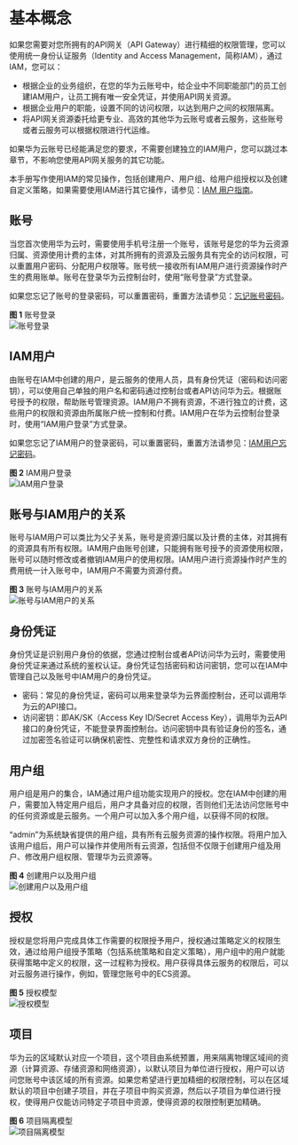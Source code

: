 # 基本概念<a name="apig-ug-190529108"></a>

如果您需要对您所拥有的API网关（API Gateway）进行精细的权限管理，您可以使用统一身份认证服务（Identity and Access Management，简称IAM），通过IAM，您可以：

-   根据企业的业务组织，在您的华为云账号中，给企业中不同职能部门的员工创建IAM用户，让员工拥有唯一安全凭证，并使用API网关资源。
-   根据企业用户的职能，设置不同的访问权限，以达到用户之间的权限隔离。
-   将API网关资源委托给更专业、高效的其他华为云账号或者云服务，这些账号或者云服务可以根据权限进行代运维。

如果华为云账号已经能满足您的要求，不需要创建独立的IAM用户，您可以跳过本章节，不影响您使用API网关服务的其它功能。

本手册写作使用IAM的常见操作，包括创建用户、用户组、给用户组授权以及创建自定义策略，如果需要使用IAM进行其它操作，请参见：[IAM 用户指南](https://support.huaweicloud.com/usermanual-iam/zh-cn_topic_0079496985.html)。

## 账号<a name="section1479916531773"></a>

当您首次使用华为云时，需要使用手机号注册一个账号，该账号是您的华为云资源归属、资源使用计费的主体，对其所拥有的资源及云服务具有完全的访问权限，可以重置用户密码、分配用户权限等。账号统一接收所有IAM用户进行资源操作时产生的费用账单。账号在登录华为云控制台时，使用“账号登录”方式登录。

如果您忘记了账号的登录密码，可以重置密码，重置方法请参见：[忘记账号密码](https://support.huaweicloud.com/iam_faq/iam_01_0314.html#section0)。

**图 1**  账号登录<a name="fig1478294118"></a>  
![](figures/账号登录.png "账号登录")

## IAM用户<a name="section831812134813"></a>

由账号在IAM中创建的用户，是云服务的使用人员，具有身份凭证（密码和访问密钥），可以使用自己单独的用户名和密码通过控制台或者API访问华为云。根据账号授予的权限，帮助账号管理资源。IAM用户不拥有资源，不进行独立的计费，这些用户的权限和资源由所属账户统一控制和付费。IAM用户在华为云控制台登录时，使用“IAM用户登录”方式登录。

如果您忘记了IAM用户的登录密码，可以重置密码，重置方法请参见：[IAM用户忘记密码](https://support.huaweicloud.com/iam_faq/iam_01_0314.html#section1)。

**图 2**  IAM用户登录<a name="fig162219456116"></a>  
![](figures/IAM用户登录.png "IAM用户登录")

## 账号与IAM用户的关系<a name="section1698071141212"></a>

账号与IAM用户可以类比为父子关系，账号是资源归属以及计费的主体，对其拥有的资源具有所有权限。IAM用户由账号创建，只能拥有账号授予的资源使用权限，账号可以随时修改或者撤销IAM用户的使用权限。IAM用户进行资源操作时产生的费用统一计入账号中，IAM用户不需要为资源付费。

**图 3**  账号与IAM用户的关系<a name="fig1517119365225"></a>  
![](figures/账号与IAM用户的关系.png "账号与IAM用户的关系")

## 身份凭证<a name="section545265283612"></a>

身份凭证是识别用户身份的依据，您通过控制台或者API访问华为云时，需要使用身份凭证来通过系统的鉴权认证。身份凭证包括密码和访问密钥，您可以在IAM中管理自己以及账号中IAM用户的身份凭证。

-   密码：常见的身份凭证，密码可以用来登录华为云界面控制台，还可以调用华为云的API接口。
-   访问密钥：即AK/SK（Access Key ID/Secret Access Key），调用华为云API接口的身份凭证，不能登录界面控制台。访问密钥中具有验证身份的签名，通过加密签名验证可以确保机密性、完整性和请求双方身份的正确性。

## 用户组<a name="section1298375159"></a>

用户组是用户的集合，IAM通过用户组功能实现用户的授权。您在IAM中创建的用户，需要加入特定用户组后，用户才具备对应的权限，否则他们无法访问您账号中的任何资源或是云服务。一个用户可以加入多个用户组，以获得不同的权限。

“admin”为系统缺省提供的用户组，具有所有云服务资源的操作权限。将用户加入该用户组后，用户可以操作并使用所有云资源，包括但不仅限于创建用户组及用户、修改用户组权限、管理华为云资源等。

**图 4**  创建用户以及用户组<a name="fig341182315211"></a>  
![](figures/创建用户以及用户组.png "创建用户以及用户组")

## 授权<a name="section187699316237"></a>

授权是您将用户完成具体工作需要的权限授予用户，授权通过策略定义的权限生效，通过给用户组授予策略（包括系统策略和自定义策略），用户组中的用户就能获得策略中定义的权限，这一过程称为授权。用户获得具体云服务的权限后，可以对云服务进行操作，例如，管理您账号中的ECS资源。

**图 5**  授权模型<a name="fig153517309215"></a>  
![](figures/授权模型.png "授权模型")

## 项目<a name="section1610614619533"></a>

华为云的区域默认对应一个项目，这个项目由系统预置，用来隔离物理区域间的资源（计算资源、存储资源和网络资源），以默认项目为单位进行授权，用户可以访问您账号中该区域的所有资源。如果您希望进行更加精细的权限控制，可以在区域默认的项目中创建子项目，并在子项目中购买资源，然后以子项目为单位进行授权，使得用户仅能访问特定子项目中资源，使得资源的权限控制更加精确。

**图 6**  项目隔离模型<a name="fig1291711217301"></a>  
![](figures/项目隔离模型.png "项目隔离模型")

